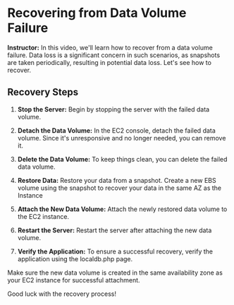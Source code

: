 # Recovering from Data Volume Failure

**Instructor:** In this video, we'll learn how to recover from a data volume failure. Data loss is a significant concern in such scenarios, as snapshots are taken periodically, resulting in potential data loss. Let's see how to recover.

## Recovery Steps

1. **Stop the Server:** Begin by stopping the server with the failed data volume.

2. **Detach the Data Volume:** In the EC2 console, detach the failed data volume. Since it's unresponsive and no longer needed, you can remove it.

3. **Delete the Data Volume:** To keep things clean, you can delete the failed data volume.

4. **Restore Data:** Restore your data from a snapshot. Create a new EBS volume using the snapshot to recover your data in the same AZ as the Instance

5. **Attach the New Data Volume:** Attach the newly restored data volume to the EC2 instance.

6. **Restart the Server:** Restart the server after attaching the new data volume.

7. **Verify the Application:** To ensure a successful recovery, verify the application using the localdb.php page.

Make sure the new data volume is created in the same availability zone as your EC2 instance for successful attachment.

Good luck with the recovery process!
